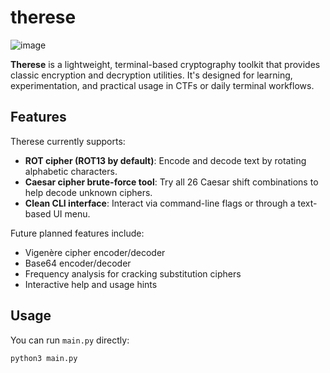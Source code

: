 # therese

![image](https://github.com/user-attachments/assets/4ff8fb58-0e8c-4fdc-b647-ad9d83d1504c)


**Therese** is a lightweight, terminal-based cryptography toolkit that provides classic encryption and decryption utilities. It's designed for learning, experimentation, and practical usage in CTFs or daily terminal workflows.

## Features

Therese currently supports:

- **ROT cipher (ROT13 by default)**: Encode and decode text by rotating alphabetic characters.
- **Caesar cipher brute-force tool**: Try all 26 Caesar shift combinations to help decode unknown ciphers.
- **Clean CLI interface**: Interact via command-line flags or through a text-based UI menu.

Future planned features include:

- Vigenère cipher encoder/decoder
- Base64 encoder/decoder
- Frequency analysis for cracking substitution ciphers
- Interactive help and usage hints

## Usage

You can run `main.py` directly:

```bash
python3 main.py

